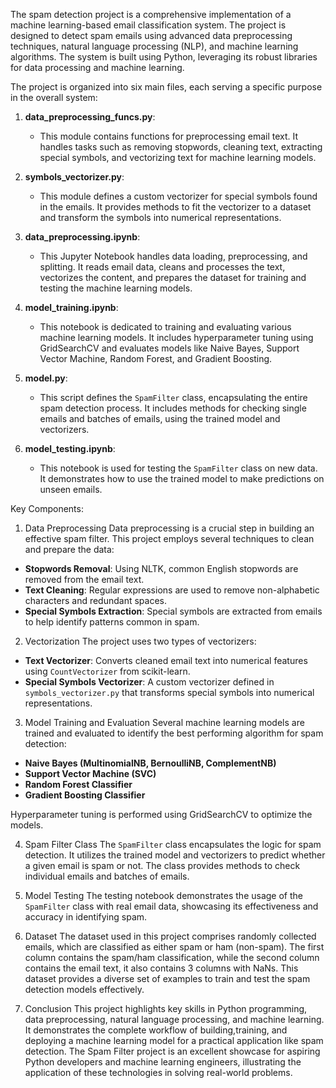 The spam detection project is a comprehensive implementation of a machine learning-based email classification system. The project is designed to detect spam emails using advanced data preprocessing techniques, natural language processing (NLP), and machine learning algorithms. The system is built using Python, leveraging its robust libraries for data processing and machine learning.


The project is organized into six main files, each serving a specific purpose in the overall system:

1. **data_preprocessing_funcs.py**:
    - This module contains functions for preprocessing email text. It handles tasks such as removing stopwords, cleaning text, extracting special symbols, and vectorizing text for machine learning models.

2. **symbols_vectorizer.py**:
    - This module defines a custom vectorizer for special symbols found in the emails. It provides methods to fit the vectorizer to a dataset and transform the symbols into numerical representations.

3. **data_preprocessing.ipynb**:
    - This Jupyter Notebook handles data loading, preprocessing, and splitting. It reads email data, cleans and processes the text, vectorizes the content, and prepares the dataset for training and testing the machine learning models.

4. **model_training.ipynb**:
    - This notebook is dedicated to training and evaluating various machine learning models. It includes hyperparameter tuning using GridSearchCV and evaluates models like Naive Bayes, Support Vector Machine, Random Forest, and Gradient Boosting.

5. **model.py**:
    - This script defines the `SpamFilter` class, encapsulating the entire spam detection process. It includes methods for checking single emails and batches of emails, using the trained model and vectorizers.

6. **model_testing.ipynb**:
    - This notebook is used for testing the `SpamFilter` class on new data. It demonstrates how to use the trained model to make predictions on unseen emails.

Key Components:

1. Data Preprocessing
Data preprocessing is a crucial step in building an effective spam filter. This project employs several techniques to clean and prepare the data:

- **Stopwords Removal**: Using NLTK, common English stopwords are removed from the email text.
- **Text Cleaning**: Regular expressions are used to remove non-alphabetic characters and redundant spaces.
- **Special Symbols Extraction**: Special symbols are extracted from emails to help identify patterns common in spam.

2. Vectorization
The project uses two types of vectorizers:

- **Text Vectorizer**: Converts cleaned email text into numerical features using `CountVectorizer` from scikit-learn.
- **Special Symbols Vectorizer**: A custom vectorizer defined in `symbols_vectorizer.py` that transforms special symbols into numerical representations.

3. Model Training and Evaluation
Several machine learning models are trained and evaluated to identify the best performing algorithm for spam detection:

- **Naive Bayes (MultinomialNB, BernoulliNB, ComplementNB)**
- **Support Vector Machine (SVC)**
- **Random Forest Classifier**
- **Gradient Boosting Classifier**

Hyperparameter tuning is performed using GridSearchCV to optimize the models.

4. Spam Filter Class
The `SpamFilter` class encapsulates the logic for spam detection. It utilizes the trained model and vectorizers to predict whether a given email is spam or not. The class provides methods to check individual emails and batches of emails.

5. Model Testing
The testing notebook demonstrates the usage of the `SpamFilter` class with real email data, showcasing its effectiveness and accuracy in identifying spam.

6. Dataset
The dataset used in this project comprises randomly collected emails, which are classified as either spam or ham (non-spam). The first column contains the spam/ham classification, while the second column contains the email text, it also contains 3 columns with NaNs. This dataset provides a diverse set of examples to train and test the spam detection models effectively.

7. Conclusion
This project highlights key skills in Python programming, data preprocessing, natural language processing, and machine learning. It demonstrates the complete workflow of building,training, and deploying a machine learning model for a practical application like spam detection. The Spam Filter project is an excellent showcase for aspiring Python developers and machine learning engineers, illustrating the application of these technologies in solving real-world problems.
